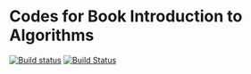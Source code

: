 # Codes for Book Introduction to Algorithms

[![Build status](https://ci.appveyor.com/api/projects/status/github/EFanZh/Introduction-to-Algorithms?branch=master&svg=true)](https://ci.appveyor.com/project/EFanZh/Introduction-to-Algorithms/branch/master)
[![Build Status](https://travis-ci.com/EFanZh/Introduction-to-Algorithms.svg?branch=master)](https://travis-ci.com/EFanZh/Introduction-to-Algorithms)
